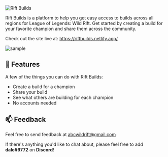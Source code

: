 <img src="https://imgur.com/GM2OlXS.png" alt="Rift Builds" title="Rift Builds"/>

<p>Rift Builds is a platform to help you get easy access to builds across all regions for League of Legends: Wild Rift. Get started by creating a build for your favorite champion and share them across the community.</p>

<p> Check out the site live at:
  <a href="https://riftbuilds.netlify.app/" target="_blank">https://riftbuilds.netlify.app/</a>
</p>

<img src="https://imgur.com/0HwDxGw.png" alt="sample" title="sample"/>

## 📌 Features
<p>A few of the things you can do with Rift Builds:</p>

* Create a build for a champion
* Share your build
* See what others are building for each champion
* No accounts needed

## 📫 Feedback
<p>Feel free to send feedback at <a href="mailto:abcwildrift@gmail.com">abcwildrift@gmail.com<a/></p>

<p>If there's anything you'd like to chat about, please feel free to add <b>dale#9772</b> on <b>Discord</b>!</p>
